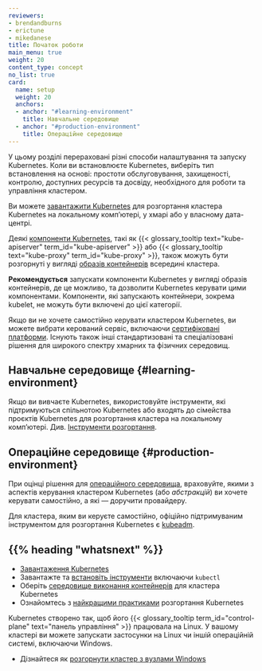 ```yaml
---
reviewers:
- brendandburns
- erictune
- mikedanese
title: Початок роботи
main_menu: true
weight: 20
content_type: concept
no_list: true
card:
  name: setup
  weight: 20
  anchors:
  - anchor: "#learning-environment"
    title: Навчальне середовище
  - anchor: "#production-environment"
    title: Операційне середовище
---
```


<!-- overview -->

У цьому розділі перераховані різні способи налаштування та запуску Kubernetes. Коли ви встановлюєте Kubernetes, виберіть тип встановлення на основі: простоти обслуговування, захищеності, контролю, доступних ресурсів та досвіду, необхідного для роботи та управління кластером.

Ви можете [завантажити Kubernetes](/uk/releases/download/) для розгортання кластера Kubernetes на локальному компʼютері, у хмарі або у власному дата-центрі.

Деякі [компоненти Kubernetes](/uk/docs/concepts/overview/components/), такі як {{< glossary_tooltip text="kube-apiserver" term_id="kube-apiserver" >}} або {{< glossary_tooltip text="kube-proxy" term_id="kube-proxy" >}}, також можуть бути розгорнуті у вигляді [образів контейнерів](/uk/releases/download/#container-images) всередині кластера.

**Рекомендується** запускати компоненти Kubernetes у вигляді образів контейнерів, де це можливо, та дозволити Kubernetes керувати цими компонентами. Компоненти, які запускають контейнери, зокрема kubelet, не можуть бути включені до цієї категорії.

Якщо ви не хочете самостійно керувати кластером Kubernetes, ви можете вибрати керований сервіс, включаючи [сертифіковані платформи](/uk/docs/setup/production-environment/turnkey-solutions/). Існують також інші стандартизовані та спеціалізовані рішення для широкого спектру хмарних та фізичних середовищ.

<!-- body -->

## Навчальне середовище {#learning-environment}

Якщо ви вивчаєте Kubernetes, використовуйте інструменти, які підтримуються спільнотою Kubernetes або входять до сімейства проєктів Kubernetes для розгортання кластера на локальному компʼютері. Див. [Інструменти розгортання](/uk/docs/tasks/tools/).

## Операційне середовище {#production-environment}

При оцінці рішення для [операційного середовища](/uk/docs/setup/production-environment/), враховуйте, якими з аспектів керування кластером Kubernetes (або *абстракцій*) ви хочете керувати самостійно, а які — доручити провайдеру.

Для кластера, яким ви керуєте самостійно, офіційно підтримуваним інструментом для розгортання Kubernetes є [kubeadm](/uk/docs/setup/production-environment/tools/kubeadm/).

## {{% heading "whatsnext" %}}

- [Завантаження Kubernetes](/uk/releases/download/)
- Завантажте та [встановіть інструменти](/uk/docs/tasks/tools/) включаючи `kubectl`
- Оберіть [середовище виконання контейнерів](/uk/docs/setup/production-environment/container-runtimes/) для кластера Kubernetes
- Ознайомтесь з [найкращими практиками](/uk/docs/setup/best-practices/) розгортання Kubernetes

Kubernetes створено так, щоб його {{< glossary_tooltip term_id="control-plane" text="панель управління" >}} працювала на Linux. У вашому кластері ви можете запускати застосунки на Linux чи іншій операційній системі, включаючи Windows.

- Дізнайтеся як [розгорнути кластер з вузлами Windows](/uk/docs/concepts/windows/)
